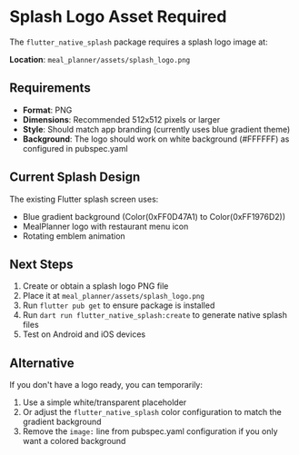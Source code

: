 # Splash Logo Asset Required

The `flutter_native_splash` package requires a splash logo image at:

**Location**: `meal_planner/assets/splash_logo.png`

## Requirements

- **Format**: PNG
- **Dimensions**: Recommended 512x512 pixels or larger
- **Style**: Should match app branding (currently uses blue gradient theme)
- **Background**: The logo should work on white background (#FFFFFF) as configured in pubspec.yaml

## Current Splash Design

The existing Flutter splash screen uses:
- Blue gradient background (Color(0xFF0D47A1) to Color(0xFF1976D2))
- MealPlanner logo with restaurant menu icon
- Rotating emblem animation

## Next Steps

1. Create or obtain a splash logo PNG file
2. Place it at `meal_planner/assets/splash_logo.png`
3. Run `flutter pub get` to ensure package is installed
4. Run `dart run flutter_native_splash:create` to generate native splash files
5. Test on Android and iOS devices

## Alternative

If you don't have a logo ready, you can temporarily:
1. Use a simple white/transparent placeholder
2. Or adjust the `flutter_native_splash` color configuration to match the gradient background
3. Remove the `image:` line from pubspec.yaml configuration if you only want a colored background

